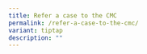 ```yaml
---
title: Refer a case to the CMC
permalink: /refer-a-case-to-the-cmc/
variant: tiptap
description: ""
---
```

